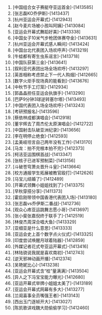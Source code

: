 
1. [中国组合女子赛艇夺亚运首金]-[1413585]
1. [张志磊KO乔伊斯]-[1413437]
1. [杭州亚运会开幕式]-[1412943]
1. [赵今麦片场被小孩叫阿姨]-[1413084]
1. [亚运会开幕式舞蹈好美]-[1413338]
1. [中国女子10米气步枪团体赛夺金]-[1413631]
1. [杭州亚运会开幕式感人瞬间]-[1413424]
1. [中国台北代表团入场欢呼声]-[1413219]
1. [牛蛙都有寄生虫系谣言]-[1413718]
1. [中国队获第三金]-[1413641]
1. [叙利亚代表团出场全场欢呼]-[1413297]
1. [英首相称考虑禁止下一代人购烟]-[1412665]
1. [数字火炬手现场真的能看到]-[1413676]
1. [中秋节手工灯笼]-[1412934]
1. [郭晶晶担任亚运会执旗手]-[1413290]
1. [巴萨9分钟3球逆转塞尔塔]-[1413493]
1. [中国代表团入场全场欢呼]-[1413243]
1. [考研预报名]-[1413596]
1. [蔡依林成都演唱会]-[1412918]
1. [董宇辉去了周杰伦太原演唱会]-[1412722]
1. [中国射击队破亚洲纪录]-[1413656]
1. [李在明停止绝食]-[1412593]
1. [孟美岐坦言自己两年没有工作]-[1413170]
1. [马龙：拍不完根本拍不完]-[1412373]
1. [柯洁亚运围棋首战]-[1413347]
1. [张核子已进军预制菜]-[1413156]
1. [斗破苍穹萧炎晋升斗皇]-[1413664]
1. [校方通报学生拓展被教官殴打]-[1412626]
1. [马宝儿结婚了]-[1412489]
1. [开幕式领舞小姐姐找到了]-[1413375]
1. [早秋穿搭分享]-[1411373]
1. [霍启刚带领中国香港代表团入场]-[1413180]
1. [张志磊vs乔伊斯二番战]-[1412736]
1. [观众心疼亚运跳舞志愿小哥]-[1413697]
1. [张小斐张嘉倪终于联手了]-[1412519]
1. [林俊杰周深合唱大鱼]-[1413329]
1. [亚细亚是什么意思]-[1413333]
1. [亚运会史上首个数字点火仪式]-[1413325]
1. [印度尝试唤醒月球着陆器]-[1412859]
1. [外媒记者花式夸亚运开幕式]-[1413416]
1. [林陆骁说我就是喜欢南初]-[1412743]
1. [逆天邪神动画开播]-[1412374]
1. [吴艳妮比心]-[1413238]
1. [亚运会开幕式含“桂”量满满]-[1413504]
1. [异人之下冯宝宝能力曝光]-[1412680]
1. [亚运开幕式举牌小姐姐太美了]-[1413189]
1. [亚运会开幕式网幕有多大]-[1413277]
1. [兰闺喜事全员嘴强王者]-[1413143]
1. [西出玉门逐帧开大]-[1413027]
1. [陈凯歌讲戏魏大勋偷偷学习]-[1412460]